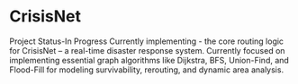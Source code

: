 # CrisisNet
Project Status-In Progress
Currently implementing - the core routing logic for CrisisNet – a real-time disaster response system. Currently focused on implementing essential graph algorithms like Dijkstra, BFS, Union-Find, and Flood-Fill for modeling survivability, rerouting, and dynamic area analysis.
